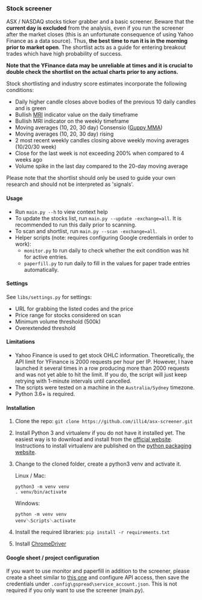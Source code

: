 ### Stock screener

ASX / NASDAQ stocks ticker grabber and a basic screener. Beware that the **current day is excluded** from the analysis, even if you run the screener after the market closes (this is an unfortunate consequence of using Yahoo Finance as a data source). Thus, **the best time to run it is in the morning prior to market open**. The shortlist acts as a guide for entering breakout trades which have high probability of success.

**Note that the YFinance data may be unreliable at times and it is crucial to double check the shortlist on the actual charts prior to any actions.**

Stock shortlisting and industry score estimates incorporate the following conditions: 
- Daily higher candle closes above bodies of the previous 10 daily candles and is green
- Bullish [MRI](https://tonevays.com/indicator) indicator value on the daily timeframe
- Bullish MRI indicator on the weekly timeframe  
- Moving averages (10, 20, 30 day) Consensio ([Guppy MMA](https://www.investopedia.com/terms/g/guppy-multiple-moving-average.asp))
- Moving averages (10, 20, 30 day) rising
- 2 most recent weekly candles closing above weekly moving averages (10/20/30 week)
- Close for the last week is not exceeding 200% when compared to 4 weeks ago
- Volume spike in the last day compared to the 20-day moving average  

Please note that the shortlist should only be used to guide your own research and should not be interpreted as 'signals'. 

#### Usage  
- Run `main.py --h` to view context help 
- To update the stocks list, run `main.py --update -exchange=all`. It is recommended to run this daily prior to scanning.  
- To scan and shortlist, run `main.py --scan -exchange=all`.
- Helper scripts (note: requires configuring Google credentials in order to work):  
   - `monitor.py` to run daily to check whether the exit condition was hit for active entries.
   - `paperfill.py` to run daily to fill in the values for paper trade entries automatically.

#### Settings 
See `libs/settings.py` for settings: 
- URL for grabbing the listed codes and the price
- Price range for stocks considered on scan
- Minimum volume threshold (500k)  
- Overextended threshold

#### Limitations
- Yahoo Finance is used to get stock OHLC information. Theoretically, the API limit for YFinance is 2000 requests per hour per IP. However, I have launched it several times in a row producing more than 2000 requests and was not yet able to hit the limit. If you do, the script will just keep retrying with 1-minute intervals until cancelled.
- The scripts were tested on a machine in the `Australia/Sydney` timezone.
- Python 3.6+ is required.

#### Installation

1. Clone the repo: `git clone https://github.com/illi4/asx-screener.git`
2. Install Python 3 and virtualenv if you do not have it installed yet. The easiest way is to download and install from the [official website](https://www.python.org/downloads/). Instructions to install virtualenv are published on the [python packaging website](https://packaging.python.org/guides/installing-using-pip-and-virtual-environments/). 
3. Change to the cloned folder, create a python3 venv and activate it. 
    
    Linux / Mac: 
    ```
    python3 -m venv venv
    . venv/bin/activate
    ```
   
    Windows: 
    ```
    python -m venv venv
    venv＼Scripts＼activate
    ```
   
4. Install the required libraries: `pip install -r requirements.txt`
5. Install [ChromeDriver](https://sites.google.com/a/chromium.org/chromedriver/home)

#### Google sheet / project configuration 
If you want to use monitor and paperfill in addition to the screener, please create a sheet similar to [this one](https://docs.google.com/spreadsheets/d/1luuTn-wRsa2IXkaLTB-3FGlev6gJy6fnO0uQfqnHjRI/edit?usp=sharing) and configure API access, then save the credentials under `.config\gspread\service_account.json`. This is not required if you only want to use the screener (main.py).
